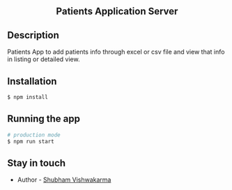 <p align="center">
  <h2 align="center"> Patients Application Server </h2>
</p>

## Description

Patients App to add patients info through excel or csv file and view that info in listing or detailed view.

## Installation

```bash
$ npm install
```

## Running the app

```bash
# production mode
$ npm run start
```

## Stay in touch

- Author - [Shubham Vishwakarma](https://www.linkedin.com/in/shubham1997/)
